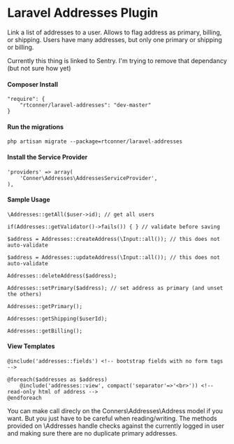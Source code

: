 Laravel Addresses Plugin
============

Link a list of addresses to a user. Allows to flag address as primary, billing, or shipping. Users have many addresses, but only one primary or shipping or billing.

Currently this thing is linked to Sentry. I'm trying to remove that dependancy (but not sure how yet)

#### Composer Install

    "require": {
        "rtconner/laravel-addresses": "dev-master"
    }

#### Run the migrations

	php artisan migrate --package=rtconner/laravel-addresses
	
#### Install the Service Provider 

	'providers' => array(
		'Conner\Addresses\AddressesServiceProvider',
	),
	
#### Sample Usage

    \Addresses::getAll($user->id); // get all users
    
    if(Addresses::getValidator()->fails()) { } // validate before saving
    
    $address = Addresses::createAddress(\Input::all()); // this does not auto-validate
    
    $address = Addresses::updateAddress(\Input::all()); // this does not auto-validate
    
    Addresses::deleteAddress($address);
    
    Addresses::setPrimary($address); // set address as primary (and unset the others)
    
	Addresses::getPrimary();    
    
	Addresses::getShipping($userId);    

	Addresses::getBilling();    

#### View Templates

	@include('addresses::fields') <!-- bootstrap fields with no form tags -->
	
	@foreach($addresses as $address)
		@include('addresses::view', compact('separator'=>'<br>')) <!-- read-only html of address -->
	@endforeach 
	
You can make call direcly on the Conners\Addresses\Address model if you want. But you just have to be careful when reading/writing. The methods provided on \Addresses handle checks against the currently logged in user and making sure there are no duplicate primary addresses.